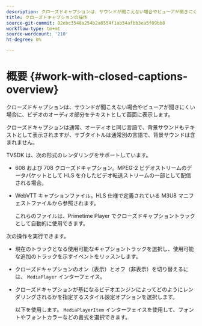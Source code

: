 ```yaml
---
description: クローズドキャプションは、サウンドが聞こえない場合やビューアが聞きにくい場合に、ビデオのオーディオ部分をテキストとして画面に表示します。
title: クローズドキャプションの操作
source-git-commit: 02ebc3548a254b2a6554f1ab34afbb3ea5f09bb8
workflow-type: tm+mt
source-wordcount: '210'
ht-degree: 0%

---
```


# 概要 {#work-with-closed-captions-overview}

クローズドキャプションは、サウンドが聞こえない場合やビューアが聞きにくい場合に、ビデオのオーディオ部分をテキストとして画面に表示します。

クローズドキャプションは通常、オーディオと同じ言語で、背景サウンドもテキストとして表示されますが、サブタイトルは通常別の言語で、背景サウンドは含まれません。

TVSDK は、次の形式のレンダリングをサポートしています。

* 608 および 708 クローズドキャプション。MPEG-2 ビデオストリームのデータパケットとして HLS を介したビデオ転送ストリームの一部として配信される場合。
* WebVTT キャプションファイル。HLS 仕様で定義されている M3U8 マニフェストファイルから参照されます。

  これらのファイルは、Primetime Player でクローズドキャプショントラックとして自動的に使用できます。

次の操作を実行できます。

* 現在のトラックとなる使用可能なキャプショントラックを選択し、使用可能な追加のトラックを示すイベントをリッスンします。
* クローズドキャプションのオン（表示）とオフ（非表示）を切り替えるには、 `MediaPlayer` インターフェイス。
* クローズドキャプションが基になるビデオエンジンによってどのようにレンダリングされるかを指定するスタイル設定オプションを選択します。

  以下を使用します。 `MediaPlayerItem` インターフェイスを使用して、フォントやフォントカラーなどの書式を選択できます。
